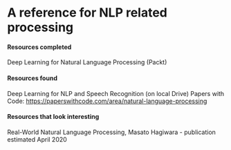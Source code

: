 # A reference for NLP related processing

#### Resources completed
Deep Learning for Natural Language Processing (Packt)

#### Resources found
Deep Learning for NLP and Speech Recognition (on local Drive)
Papers with Code: https://paperswithcode.com/area/natural-language-processing

#### Resources that look interesting
Real-World Natural Language Processing, Masato Hagiwara - publication estimated April 2020
